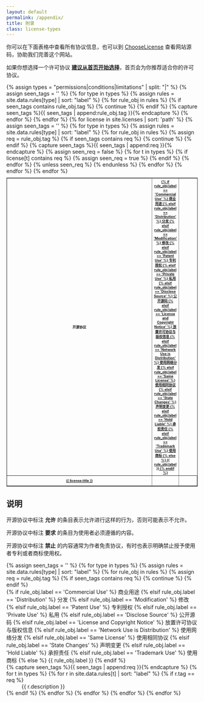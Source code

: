 ```yaml
---
layout: default
permalink: /appendix/
title: 附录
class: license-types
---
```


你可以在下面表格中查看所有协议信息，也可以到 [ChooseLicense](https://github.com/ChooseLicense/ChooseLicense.github.io) 查看网站源码，协助我们完善这个网站。

如果你想选择一个许可协议 **[建议从首页开始选择](/)**，首页会为你推荐适合你的许可协议。

<table border style="font-size: xx-small">
{% assign types = "permissions|conditions|limitations" | split: "|" %}
<tr>
  <th scope="col" style="text-align: center">开源协议</th>
  {% assign seen_tags = '' %}
  {% for type in types %}
    {% assign rules = site.data.rules[type] | sort: "label" %}
    {% for rule_obj in rules %}
      {% if seen_tags contains rule_obj.tag %}
        {% continue %}
      {% endif %}
      {% capture seen_tags %}{{ seen_tags | append:rule_obj.tag }}{% endcapture %}
      <th scope="col" style="text-align: center; width:7%"><a href="#{{ rule_obj.tag }}">
      {% if rule_obj.label == 'Commercial Use' %}
        商业用途
      {% elsif rule_obj.label == 'Distribution' %}
        分发
      {% elsif rule_obj.label == 'Modification' %}
        修改
      {% elsif rule_obj.label == 'Patent Use' %}
        专利授权
      {% elsif rule_obj.label == 'Private Use' %}
        私用
      {% elsif rule_obj.label == 'Disclose Source' %}
        公开源码
      {% elsif rule_obj.label == 'License and Copyright Notice' %}
        放置许可协议与版权信息
      {% elsif rule_obj.label == 'Network Use is Distribution' %}
        使用网络分发
      {% elsif rule_obj.label == 'Same License' %}
        使用相同协议
      {% elsif rule_obj.label == 'State Changes' %}
        声明变更
      {% elsif rule_obj.label == 'Hold Liable' %}
        承担责任
      {% elsif rule_obj.label == 'Trademark Use' %}
        使用商标
      {% else %}
        {{ rule_obj.label }}
      {% endif %}
      </a></th>
    {% endfor %}
  {% endfor %}
</tr>
{% for license in site.licenses | sort: 'path' %}
  <tr style="height: 3em"><th scope="row"><a href="{{ license.id }}">{{ license.title }}</a></th>
  {% assign seen_tags = '' %}
  {% for type in types %}
    {% assign rules = site.data.rules[type] | sort: "label" %}
    {% for rule_obj in rules %}
      {% assign req = rule_obj.tag %}
      {% if seen_tags contains req %}
        {% continue %}
      {% endif %}
      {% capture seen_tags %}{{ seen_tags | append:req }}{% endcapture %}
      {% assign seen_req = false %}
      {% for t in types %}
        {% if license[t] contains req %}
          <td class="license-{{ t }}" style="text-align:center">
            <span class="{{ req }}">
              <span class="license-sprite {{ req }}"></span>
            </span>
          </td>
          {% assign seen_req = true %}
        {% endif %}
      {% endfor %}
      {% unless seen_req %}
        <td></td>
      {% endunless %}
    {% endfor %}
  {% endfor %}
  </tr>
{% endfor %}
</table>

## 说明

<p>开源协议中标注 <span class="license-permissions"><span class="license-sprite"></span></span> <b>允许</b> 的条目表示允许进行这样的行为，否则可能表示不允许。</p>

<p>开源协议中标注 <span class="license-conditions"><span class="license-sprite"></span></span> <b>要求</b> 的条目为使用者必须遵循的内容。</p>

<p>开源协议中标注 <span class="license-limitations"><span class="license-sprite"></span></span> <b>禁止</b> 的内容通常为作者免责协议，有时也表示明确禁止授予使用者专利或者商标使用权。</p>

<dl>
{% assign seen_tags = '' %}
{% for type in types %}
  {% assign rules = site.data.rules[type] | sort: "label" %}
  {% for rule_obj in rules %}
    {% assign req = rule_obj.tag %}
    {% if seen_tags contains req %}
      {% continue %}
    {% endif %}
    <dt id="{{ req }}">
      {% if rule_obj.label == 'Commercial Use' %}
        商业用途
      {% elsif rule_obj.label == 'Distribution' %}
        分发
      {% elsif rule_obj.label == 'Modification' %}
        修改
      {% elsif rule_obj.label == 'Patent Use' %}
        专利授权
      {% elsif rule_obj.label == 'Private Use' %}
        私用
      {% elsif rule_obj.label == 'Disclose Source' %}
        公开源码
      {% elsif rule_obj.label == 'License and Copyright Notice' %}
        放置许可协议与版权信息
      {% elsif rule_obj.label == 'Network Use is Distribution' %}
        使用网络分发
      {% elsif rule_obj.label == 'Same License' %}
        使用相同协议
      {% elsif rule_obj.label == 'State Changes' %}
        声明变更
      {% elsif rule_obj.label == 'Hold Liable' %}
        承担责任
      {% elsif rule_obj.label == 'Trademark Use' %}
        使用商标
      {% else %}
        {{ rule_obj.label }}
      {% endif %}
    </dt>
    {% capture seen_tags %}{{ seen_tags | append:req }}{% endcapture %}
    {% for t in types %}
      {% for r in site.data.rules[t] | sort: "label" %}
        {% if r.tag == req %}
          <dd class="license-{{t}}"><span class="license-sprite"></span> {{ r.description }}</dd>
        {% endif %}
      {% endfor %}
    {% endfor %}
  {% endfor %}
{% endfor %}
</dl>
